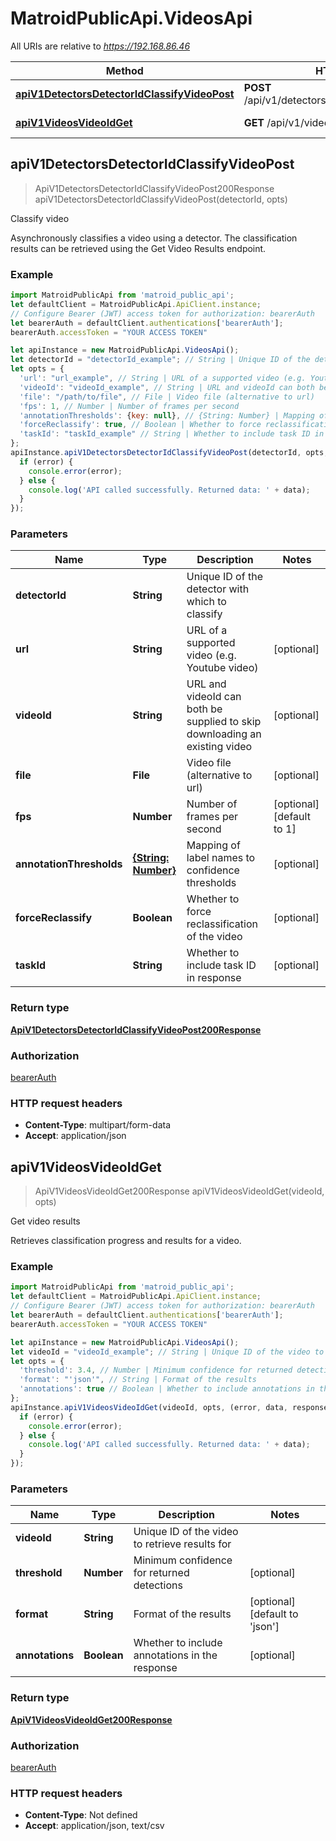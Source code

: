 # MatroidPublicApi.VideosApi

All URIs are relative to *https://192.168.86.46*

Method | HTTP request | Description
------------- | ------------- | -------------
[**apiV1DetectorsDetectorIdClassifyVideoPost**](VideosApi.md#apiV1DetectorsDetectorIdClassifyVideoPost) | **POST** /api/v1/detectors/{detectorId}/classify_video | Classify video
[**apiV1VideosVideoIdGet**](VideosApi.md#apiV1VideosVideoIdGet) | **GET** /api/v1/videos/{videoId} | Get video results



## apiV1DetectorsDetectorIdClassifyVideoPost

> ApiV1DetectorsDetectorIdClassifyVideoPost200Response apiV1DetectorsDetectorIdClassifyVideoPost(detectorId, opts)

Classify video

Asynchronously classifies a video using a detector. The classification results can be retrieved using the Get Video Results endpoint.

### Example

```javascript
import MatroidPublicApi from 'matroid_public_api';
let defaultClient = MatroidPublicApi.ApiClient.instance;
// Configure Bearer (JWT) access token for authorization: bearerAuth
let bearerAuth = defaultClient.authentications['bearerAuth'];
bearerAuth.accessToken = "YOUR ACCESS TOKEN"

let apiInstance = new MatroidPublicApi.VideosApi();
let detectorId = "detectorId_example"; // String | Unique ID of the detector with which to classify
let opts = {
  'url': "url_example", // String | URL of a supported video (e.g. Youtube video)
  'videoId': "videoId_example", // String | URL and videoId can both be supplied to skip downloading an existing video
  'file': "/path/to/file", // File | Video file (alternative to url)
  'fps': 1, // Number | Number of frames per second
  'annotationThresholds': {key: null}, // {String: Number} | Mapping of label names to confidence thresholds
  'forceReclassify': true, // Boolean | Whether to force reclassification of the video
  'taskId': "taskId_example" // String | Whether to include task ID in response
};
apiInstance.apiV1DetectorsDetectorIdClassifyVideoPost(detectorId, opts, (error, data, response) => {
  if (error) {
    console.error(error);
  } else {
    console.log('API called successfully. Returned data: ' + data);
  }
});
```

### Parameters


Name | Type | Description  | Notes
------------- | ------------- | ------------- | -------------
 **detectorId** | **String**| Unique ID of the detector with which to classify | 
 **url** | **String**| URL of a supported video (e.g. Youtube video) | [optional] 
 **videoId** | **String**| URL and videoId can both be supplied to skip downloading an existing video | [optional] 
 **file** | **File**| Video file (alternative to url) | [optional] 
 **fps** | **Number**| Number of frames per second | [optional] [default to 1]
 **annotationThresholds** | [**{String: Number}**](Object.md)| Mapping of label names to confidence thresholds | [optional] 
 **forceReclassify** | **Boolean**| Whether to force reclassification of the video | [optional] 
 **taskId** | **String**| Whether to include task ID in response | [optional] 

### Return type

[**ApiV1DetectorsDetectorIdClassifyVideoPost200Response**](ApiV1DetectorsDetectorIdClassifyVideoPost200Response.md)

### Authorization

[bearerAuth](../README.md#bearerAuth)

### HTTP request headers

- **Content-Type**: multipart/form-data
- **Accept**: application/json


## apiV1VideosVideoIdGet

> ApiV1VideosVideoIdGet200Response apiV1VideosVideoIdGet(videoId, opts)

Get video results

Retrieves classification progress and results for a video.

### Example

```javascript
import MatroidPublicApi from 'matroid_public_api';
let defaultClient = MatroidPublicApi.ApiClient.instance;
// Configure Bearer (JWT) access token for authorization: bearerAuth
let bearerAuth = defaultClient.authentications['bearerAuth'];
bearerAuth.accessToken = "YOUR ACCESS TOKEN"

let apiInstance = new MatroidPublicApi.VideosApi();
let videoId = "videoId_example"; // String | Unique ID of the video to retrieve results for
let opts = {
  'threshold': 3.4, // Number | Minimum confidence for returned detections
  'format': "'json'", // String | Format of the results
  'annotations': true // Boolean | Whether to include annotations in the response
};
apiInstance.apiV1VideosVideoIdGet(videoId, opts, (error, data, response) => {
  if (error) {
    console.error(error);
  } else {
    console.log('API called successfully. Returned data: ' + data);
  }
});
```

### Parameters


Name | Type | Description  | Notes
------------- | ------------- | ------------- | -------------
 **videoId** | **String**| Unique ID of the video to retrieve results for | 
 **threshold** | **Number**| Minimum confidence for returned detections | [optional] 
 **format** | **String**| Format of the results | [optional] [default to &#39;json&#39;]
 **annotations** | **Boolean**| Whether to include annotations in the response | [optional] 

### Return type

[**ApiV1VideosVideoIdGet200Response**](ApiV1VideosVideoIdGet200Response.md)

### Authorization

[bearerAuth](../README.md#bearerAuth)

### HTTP request headers

- **Content-Type**: Not defined
- **Accept**: application/json, text/csv

